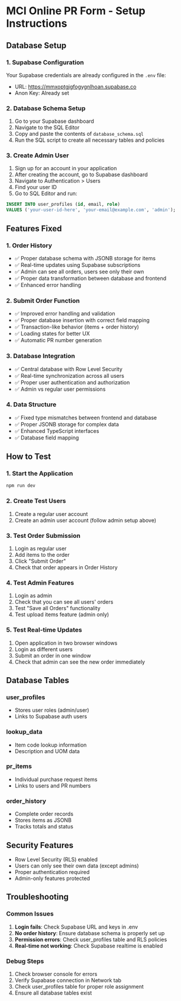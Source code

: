 # MCI Online PR Form - Setup Instructions

## Database Setup

### 1. Supabase Configuration
Your Supabase credentials are already configured in the `.env` file:
- URL: https://mmxoptgjgfogygnlhoan.supabase.co
- Anon Key: Already set

### 2. Database Schema Setup
1. Go to your Supabase dashboard
2. Navigate to the SQL Editor
3. Copy and paste the contents of `database_schema.sql`
4. Run the SQL script to create all necessary tables and policies

### 3. Create Admin User
1. Sign up for an account in your application
2. After creating the account, go to Supabase dashboard
3. Navigate to Authentication > Users
4. Find your user ID
5. Go to SQL Editor and run:
```sql
INSERT INTO user_profiles (id, email, role) 
VALUES ('your-user-id-here', 'your-email@example.com', 'admin');
```

## Features Fixed

### 1. Order History
- ✅ Proper database schema with JSONB storage for items
- ✅ Real-time updates using Supabase subscriptions
- ✅ Admin can see all orders, users see only their own
- ✅ Proper data transformation between database and frontend
- ✅ Enhanced error handling

### 2. Submit Order Function
- ✅ Improved error handling and validation
- ✅ Proper database insertion with correct field mapping
- ✅ Transaction-like behavior (items + order history)
- ✅ Loading states for better UX
- ✅ Automatic PR number generation

### 3. Database Integration
- ✅ Central database with Row Level Security
- ✅ Real-time synchronization across all users
- ✅ Proper user authentication and authorization
- ✅ Admin vs regular user permissions

### 4. Data Structure
- ✅ Fixed type mismatches between frontend and database
- ✅ Proper JSONB storage for complex data
- ✅ Enhanced TypeScript interfaces
- ✅ Database field mapping

## How to Test

### 1. Start the Application
```bash
npm run dev
```

### 2. Create Test Users
1. Create a regular user account
2. Create an admin user account (follow admin setup above)

### 3. Test Order Submission
1. Login as regular user
2. Add items to the order
3. Click "Submit Order"
4. Check that order appears in Order History

### 4. Test Admin Features
1. Login as admin
2. Check that you can see all users' orders
3. Test "Save all Orders" functionality
4. Test upload items feature (admin only)

### 5. Test Real-time Updates
1. Open application in two browser windows
2. Login as different users
3. Submit an order in one window
4. Check that admin can see the new order immediately

## Database Tables

### user_profiles
- Stores user roles (admin/user)
- Links to Supabase auth users

### lookup_data
- Item code lookup information
- Description and UOM data

### pr_items
- Individual purchase request items
- Links to users and PR numbers

### order_history
- Complete order records
- Stores items as JSONB
- Tracks totals and status

## Security Features

- Row Level Security (RLS) enabled
- Users can only see their own data (except admins)
- Proper authentication required
- Admin-only features protected

## Troubleshooting

### Common Issues
1. **Login fails**: Check Supabase URL and keys in .env
2. **No order history**: Ensure database schema is properly set up
3. **Permission errors**: Check user_profiles table and RLS policies
4. **Real-time not working**: Check Supabase realtime is enabled

### Debug Steps
1. Check browser console for errors
2. Verify Supabase connection in Network tab
3. Check user_profiles table for proper role assignment
4. Ensure all database tables exist